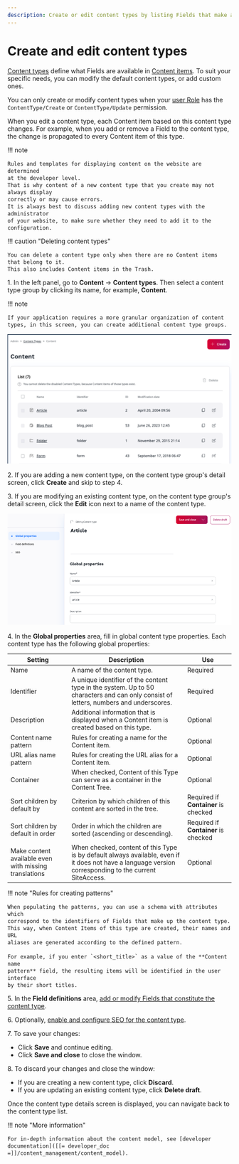 ```yaml
---
description: Create or edit content types by listing Fields that make a Content item.
---
```


# Create and edit content types

[Content types](content_model.md#content-types) define what Fields are available in [Content items](content_items.md). 
To suit your specific needs, you can modify the default content types, or add custom ones.

You can only create or modify content types when your [user Role](../permission_management/work_with_permissions.md) has the `ContentType/Create` or `ContentType/Update` permission.

When you edit a content type, each Content item based on this content type changes.
For example, when you add or remove a Field to the content type, the change 
is propagated to every Content item of this type.

!!! note

    Rules and templates for displaying content on the website are determined 
    at the developer level.
    That is why content of a new content type that you create may not always display 
    correctly or may cause errors.
    It is always best to discuss adding new content types with the administrator 
    of your website, to make sure whether they need to add it to the configuration.


!!! caution "Deleting content types"

    You can delete a content type only when there are no Content items that belong to it.
    This also includes Content items in the Trash.

1\. In the left panel, go to **Content** -> **Content types**. Then select a content type group by clicking its name, for example, **Content**.

!!! note

    If your application requires a more granular organization of content types, in this screen, you can create additional content type groups. 

![Content type list](img/content_types.png "A list of content types")

2\. If you are adding a new content type, on the content type group's detail screen, click **Create** and skip to step 4.

3\. If you are modifying an existing content type, on the content type group's detail screen, click the **Edit** icon next to a name of the content type.

![Editing a content type](img/content_type_general_properties.png "Editing a content type")

4\. In the **Global properties** area, fill in global content type properties. Each content type has the following global properties:

|Setting|Description|Use|
--------|-----------|---|
|Name|A name of the content type.|Required|
|Identifier|A unique identifier of the content type in the system. Up to 50 characters and can only consist of letters, numbers and underscores.|Required|
|Description|Additional information that is displayed when a Content item is created based on this type.|Optional|
|Content name pattern|Rules for creating a name for the Content item.|Optional|
|URL alias name pattern|Rules for creating the URL alias for a Content item.|Optional|
|Container|When checked, Content of this Type can serve as a container in the Content Tree.|Optional|
|Sort children by default by|Criterion by which children of this content are sorted in the tree.|Required if **Container** is checked|
|Sort children by default in order|Order in which the children are sorted (ascending or descending).|Required if **Container** is checked|
|Make content available even with missing translations|When checked, content of this Type is by default always available, even if it does not have a language version corresponding to the current SiteAccess.|Optional|

!!! note "Rules for creating patterns"

    When populating the patterns, you can use a schema with attributes which 
    correspond to the identifiers of Fields that make up the content type. 
    This way, when Content Items of this type are created, their names and URL 
    aliases are generated according to the defined pattern. 

    For example, if you enter `<short_title>` as a value of the **Content name 
    pattern** field, the resulting items will be identified in the user interface 
    by their short titles.

5\. In the **Field definitions** area, [add or modify Fields that constitute the content type](configure_ct_field_settings.md).

6\. Optionally, [enable and configure SEO for the content type](../search_engine_optimization/work_with_seo.md).

7\. To save your changes:

- Click **Save** and continue editing.
- Click **Save and close** to close the window.

8\. To discard your changes and close the window:

- If you are creating a new content type, click **Discard**.
- If you are updating an existing content type, click **Delete draft**.

Once the content type details screen is displayed, you can navigate back to the content type list.

!!! note "More information"

    For in-depth information about the content model, see [developer documentation]([[= developer_doc =]]/content_management/content_model).

